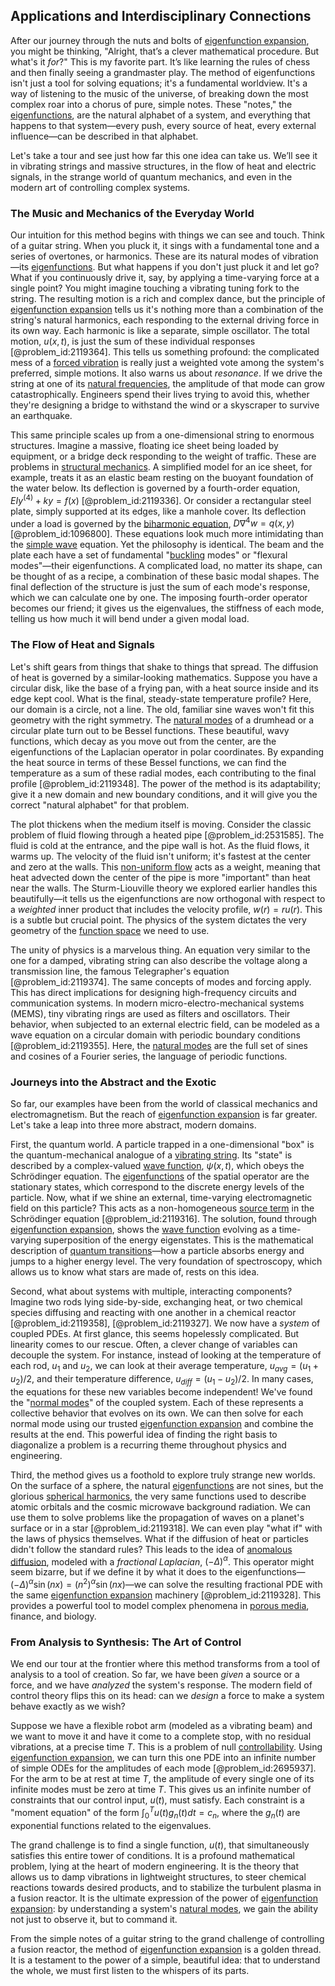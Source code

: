 ## Applications and Interdisciplinary Connections

After our journey through the nuts and bolts of [eigenfunction expansion](@article_id:150966), you might be thinking, "Alright, that’s a clever mathematical procedure. But what's it *for*?" This is my favorite part. It’s like learning the rules of chess and then finally seeing a grandmaster play. The method of eigenfunctions isn't just a tool for solving equations; it's a fundamental worldview. It's a way of listening to the music of the universe, of breaking down the most complex roar into a chorus of pure, simple notes. These "notes," the [eigenfunctions](@article_id:154211), are the natural alphabet of a system, and everything that happens to that system—every push, every source of heat, every external influence—can be described in that alphabet.

Let's take a tour and see just how far this one idea can take us. We’ll see it in vibrating strings and massive structures, in the flow of heat and electric signals, in the strange world of quantum mechanics, and even in the modern art of controlling complex systems.

### The Music and Mechanics of the Everyday World

Our intuition for this method begins with things we can see and touch. Think of a guitar string. When you pluck it, it sings with a fundamental tone and a series of overtones, or harmonics. These are its natural modes of vibration—its [eigenfunctions](@article_id:154211). But what happens if you don't just pluck it and let go? What if you continuously drive it, say, by applying a time-varying force at a single point? You might imagine touching a vibrating tuning fork to the string. The resulting motion is a rich and complex dance, but the principle of [eigenfunction expansion](@article_id:150966) tells us it's nothing more than a combination of the string's natural harmonics, each responding to the external driving force in its own way. Each harmonic is like a separate, simple oscillator. The total motion, $u(x,t)$, is just the sum of these individual responses [@problem_id:2119364]. This tells us something profound: the complicated mess of a [forced vibration](@article_id:166619) is really just a weighted vote among the system's preferred, simple motions. It also warns us about *resonance*. If we drive the string at one of its [natural frequencies](@article_id:173978), the amplitude of that mode can grow catastrophically. Engineers spend their lives trying to avoid this, whether they're designing a bridge to withstand the wind or a skyscraper to survive an earthquake.

This same principle scales up from a one-dimensional string to enormous structures. Imagine a massive, floating ice sheet being loaded by equipment, or a bridge deck responding to the weight of traffic. These are problems in [structural mechanics](@article_id:276205). A simplified model for an ice sheet, for example, treats it as an elastic beam resting on the buoyant foundation of the water below. Its deflection is governed by a fourth-order equation, $EI y^{(4)} + ky = f(x)$ [@problem_id:2119336]. Or consider a rectangular steel plate, simply supported at its edges, like a manhole cover. Its deflection under a load is governed by the [biharmonic equation](@article_id:165212), $D \nabla^4 w = q(x, y)$ [@problem_id:1096800]. These equations look much more intimidating than the [simple wave](@article_id:183555) equation. Yet the philosophy is identical. The beam and the plate each have a set of fundamental "[buckling](@article_id:162321) modes" or "flexural modes"—their eigenfunctions. A complicated load, no matter its shape, can be thought of as a recipe, a combination of these basic modal shapes. The final deflection of the structure is just the sum of each mode's response, which we can calculate one by one. The imposing fourth-order operator becomes our friend; it gives us the eigenvalues, the stiffness of each mode, telling us how much it will bend under a given modal load.

### The Flow of Heat and Signals

Let's shift gears from things that shake to things that spread. The diffusion of heat is governed by a similar-looking mathematics. Suppose you have a circular disk, like the base of a frying pan, with a heat source inside and its edge kept cool. What is the final, steady-state temperature profile? Here, our domain is a circle, not a line. The old, familiar sine waves won't fit this geometry with the right symmetry. The [natural modes](@article_id:276512) of a drumhead or a circular plate turn out to be Bessel functions. These beautiful, wavy functions, which decay as you move out from the center, are the eigenfunctions of the Laplacian operator in polar coordinates. By expanding the heat source in terms of these Bessel functions, we can find the temperature as a sum of these radial modes, each contributing to the final profile [@problem_id:2119348]. The power of the method is its adaptability; give it a new domain and new boundary conditions, and it will give you the correct "natural alphabet" for that problem.

The plot thickens when the medium itself is moving. Consider the classic problem of fluid flowing through a heated pipe [@problem_id:2531585]. The fluid is cold at the entrance, and the pipe wall is hot. As the fluid flows, it warms up. The velocity of the fluid isn't uniform; it's fastest at the center and zero at the walls. This [non-uniform flow](@article_id:262373) acts as a weight, meaning that heat advected down the center of the pipe is more "important" than heat near the walls. The Sturm-Liouville theory we explored earlier handles this beautifully—it tells us the eigenfunctions are now orthogonal with respect to a *weighted* inner product that includes the velocity profile, $w(r) = r u(r)$. This is a subtle but crucial point. The physics of the system dictates the very geometry of the [function space](@article_id:136396) we need to use.

The unity of physics is a marvelous thing. An equation very similar to the one for a damped, vibrating string can also describe the voltage along a transmission line, the famous Telegrapher's equation [@problem_id:2119374]. The same concepts of modes and forcing apply. This has direct implications for designing high-frequency circuits and communication systems. In modern micro-electro-mechanical systems (MEMS), tiny vibrating rings are used as filters and oscillators. Their behavior, when subjected to an external electric field, can be modeled as a wave equation on a circular domain with periodic boundary conditions [@problem_id:2119355]. Here, the [natural modes](@article_id:276512) are the full set of sines and cosines of a Fourier series, the language of periodic functions.

### Journeys into the Abstract and the Exotic

So far, our examples have been from the world of classical mechanics and electromagnetism. But the reach of [eigenfunction expansion](@article_id:150966) is far greater. Let's take a leap into three more abstract, modern domains.

First, the quantum world. A particle trapped in a one-dimensional "box" is the quantum-mechanical analogue of a [vibrating string](@article_id:137962). Its "state" is described by a complex-valued [wave function](@article_id:147778), $\psi(x,t)$, which obeys the Schrödinger equation. The [eigenfunctions](@article_id:154211) of the spatial operator are the stationary states, which correspond to the discrete energy levels of the particle. Now, what if we shine an external, time-varying electromagnetic field on this particle? This acts as a non-homogeneous [source term](@article_id:268617) in the Schrödinger equation [@problem_id:2119316]. The solution, found through [eigenfunction expansion](@article_id:150966), shows the [wave function](@article_id:147778) evolving as a time-varying superposition of the energy eigenstates. This is the mathematical description of [quantum transitions](@article_id:145363)—how a particle absorbs energy and jumps to a higher energy level. The very foundation of spectroscopy, which allows us to know what stars are made of, rests on this idea.

Second, what about systems with multiple, interacting components? Imagine two rods lying side-by-side, exchanging heat, or two chemical species diffusing and reacting with one another in a chemical reactor [@problem_id:2119358], [@problem_id:2119327]. We now have a *system* of coupled PDEs. At first glance, this seems hopelessly complicated. But linearity comes to our rescue. Often, a clever change of variables can decouple the system. For instance, instead of looking at the temperature of each rod, $u_1$ and $u_2$, we can look at their average temperature, $u_{avg} = (u_1+u_2)/2$, and their temperature difference, $u_{diff} = (u_1-u_2)/2$. In many cases, the equations for these new variables become independent! We've found the "[normal modes](@article_id:139146)" of the coupled system. Each of these represents a collective behavior that evolves on its own. We can then solve for each normal mode using our trusted [eigenfunction expansion](@article_id:150966) and combine the results at the end. This powerful idea of finding the right basis to diagonalize a problem is a recurring theme throughout physics and engineering.

Third, the method gives us a foothold to explore truly strange new worlds. On the surface of a sphere, the natural [eigenfunctions](@article_id:154211) are not sines, but the glorious [spherical harmonics](@article_id:155930), the very same functions used to describe atomic orbitals and the cosmic microwave background radiation. We can use them to solve problems like the propagation of waves on a planet's surface or in a star [@problem_id:2119318]. We can even play "what if" with the laws of physics themselves. What if the diffusion of heat or particles didn't follow the standard rules? This leads to the idea of [anomalous diffusion](@article_id:141098), modeled with a *fractional Laplacian*, $(-\Delta)^\alpha$. This operator might seem bizarre, but if we define it by what it does to the eigenfunctions—$(-\Delta)^\alpha \sin(nx) = (n^2)^\alpha \sin(nx)$—we can solve the resulting fractional PDE with the same [eigenfunction expansion](@article_id:150966) machinery [@problem_id:2119328]. This provides a powerful tool to model complex phenomena in [porous media](@article_id:154097), finance, and biology.

### From Analysis to Synthesis: The Art of Control

We end our tour at the frontier where this method transforms from a tool of analysis to a tool of creation. So far, we have been *given* a source or a force, and we have *analyzed* the system's response. The modern field of control theory flips this on its head: can we *design* a force to make a system behave exactly as we wish?

Suppose we have a flexible robot arm (modeled as a vibrating beam) and we want to move it and have it come to a complete stop, with no residual vibrations, at a precise time $T$. This is a problem of null [controllability](@article_id:147908). Using [eigenfunction expansion](@article_id:150966), we can turn this one PDE into an infinite number of simple ODEs for the amplitudes of each mode [@problem_id:2695937]. For the arm to be at rest at time $T$, the amplitude of every single one of its infinite modes must be zero at time $T$. This gives us an infinite number of constraints that our control input, $u(t)$, must satisfy. Each constraint is a "moment equation" of the form $\int_0^T u(t) g_n(t) dt = c_n$, where the $g_n(t)$ are exponential functions related to the eigenvalues.

The grand challenge is to find a single function, $u(t)$, that simultaneously satisfies this entire tower of conditions. It is a profound mathematical problem, lying at the heart of modern engineering. It is the theory that allows us to damp vibrations in lightweight structures, to steer chemical reactions towards desired products, and to stabilize the turbulent plasma in a fusion reactor. It is the ultimate expression of the power of [eigenfunction expansion](@article_id:150966): by understanding a system's [natural modes](@article_id:276512), we gain the ability not just to observe it, but to command it.

From the simple notes of a guitar string to the grand challenge of controlling a fusion reactor, the method of [eigenfunction expansion](@article_id:150966) is a golden thread. It is a testament to the power of a simple, beautiful idea: that to understand the whole, we must first listen to the whispers of its parts.